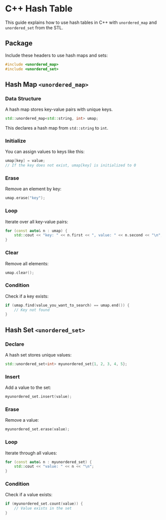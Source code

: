 # C++ Hash Table

This guide explains how to use hash tables in C++ with `unordered_map` and `unordered_set` from the STL.

## Package
Include these headers to use hash maps and sets:
```cpp
#include <unordered_map>
#include <unordered_set>
```

## Hash Map `<unordered_map>`

### Data Structure
A hash map stores key-value pairs with unique keys.
```cpp
std::unordered_map<std::string, int> umap;
```
This declares a hash map from `std::string` to `int`.

### Initialize
You can assign values to keys like this:
```cpp
umap[key] = value;
// If the key does not exist, umap[key] is initialized to 0
```

### Erase
Remove an element by key:
```cpp
umap.erase("key");
```

### Loop
Iterate over all key-value pairs:
```cpp
for (const auto& n : umap) {
    std::cout << "key: " << n.first << ", value: " << n.second << "\n";
}
```

### Clear
Remove all elements:
```cpp
umap.clear();
```

### Condition
Check if a key exists:
```cpp
if (umap.find(value_you_want_to_search) == umap.end()) {
    // Key not found
}
```

## Hash Set `<unordered_set>`

### Declare
A hash set stores unique values:
```cpp
std::unordered_set<int> myunordered_set{1, 2, 3, 4, 5};
```

### Insert
Add a value to the set:
```cpp
myunordered_set.insert(value);
```

### Erase
Remove a value:
```cpp
myunordered_set.erase(value);
```

### Loop
Iterate through all values:
```cpp
for (const auto& n : myunordered_set) {
    std::cout << "value: " << n << "\n";
}
```

### Condition
Check if a value exists:
```cpp
if (myunordered_set.count(value)) {
    // Value exists in the set
}
```
